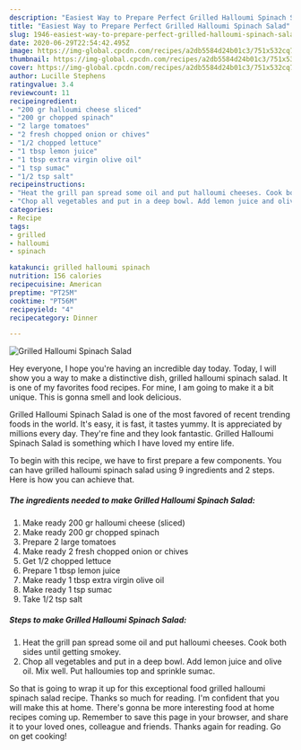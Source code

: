 ```yaml
---
description: "Easiest Way to Prepare Perfect Grilled Halloumi Spinach Salad"
title: "Easiest Way to Prepare Perfect Grilled Halloumi Spinach Salad"
slug: 1946-easiest-way-to-prepare-perfect-grilled-halloumi-spinach-salad
date: 2020-06-29T22:54:42.495Z
image: https://img-global.cpcdn.com/recipes/a2db5584d24b01c3/751x532cq70/grilled-halloumi-spinach-salad-recipe-main-photo.jpg
thumbnail: https://img-global.cpcdn.com/recipes/a2db5584d24b01c3/751x532cq70/grilled-halloumi-spinach-salad-recipe-main-photo.jpg
cover: https://img-global.cpcdn.com/recipes/a2db5584d24b01c3/751x532cq70/grilled-halloumi-spinach-salad-recipe-main-photo.jpg
author: Lucille Stephens
ratingvalue: 3.4
reviewcount: 11
recipeingredient:
- "200 gr halloumi cheese sliced"
- "200 gr chopped spinach"
- "2 large tomatoes"
- "2 fresh chopped onion or chives"
- "1/2 chopped lettuce"
- "1 tbsp lemon juice"
- "1 tbsp extra virgin olive oil"
- "1 tsp sumac"
- "1/2 tsp salt"
recipeinstructions:
- "Heat the grill pan spread some oil and put halloumi cheeses. Cook both sides until getting smokey."
- "Chop all vegetables and put in a deep bowl. Add lemon juice and olive oil. Mix well. Put halloumies top and sprinkle sumac."
categories:
- Recipe
tags:
- grilled
- halloumi
- spinach

katakunci: grilled halloumi spinach 
nutrition: 156 calories
recipecuisine: American
preptime: "PT25M"
cooktime: "PT56M"
recipeyield: "4"
recipecategory: Dinner

---
```



![Grilled Halloumi Spinach Salad](https://img-global.cpcdn.com/recipes/a2db5584d24b01c3/751x532cq70/grilled-halloumi-spinach-salad-recipe-main-photo.jpg)

Hey everyone, I hope you're having an incredible day today. Today, I will show you a way to make a distinctive dish, grilled halloumi spinach salad. It is one of my favorites food recipes. For mine, I am going to make it a bit unique. This is gonna smell and look delicious.

Grilled Halloumi Spinach Salad is one of the most favored of recent trending foods in the world. It's easy, it is fast, it tastes yummy. It is appreciated by millions every day. They're fine and they look fantastic. Grilled Halloumi Spinach Salad is something which I have loved my entire life.




To begin with this recipe, we have to first prepare a few components. You can have grilled halloumi spinach salad using 9 ingredients and 2 steps. Here is how you can achieve that.

<!--inarticleads1-->

##### The ingredients needed to make Grilled Halloumi Spinach Salad:

1. Make ready 200 gr halloumi cheese (sliced)
1. Make ready 200 gr chopped spinach
1. Prepare 2 large tomatoes
1. Make ready 2 fresh chopped onion or chives
1. Get 1/2 chopped lettuce
1. Prepare 1 tbsp lemon juice
1. Make ready 1 tbsp extra virgin olive oil
1. Make ready 1 tsp sumac
1. Take 1/2 tsp salt




<!--inarticleads2-->

##### Steps to make Grilled Halloumi Spinach Salad:

1. Heat the grill pan spread some oil and put halloumi cheeses. Cook both sides until getting smokey.
1. Chop all vegetables and put in a deep bowl. Add lemon juice and olive oil. Mix well. Put halloumies top and sprinkle sumac.




So that is going to wrap it up for this exceptional food grilled halloumi spinach salad recipe. Thanks so much for reading. I'm confident that you will make this at home. There's gonna be more interesting food at home recipes coming up. Remember to save this page in your browser, and share it to your loved ones, colleague and friends. Thanks again for reading. Go on get cooking!
